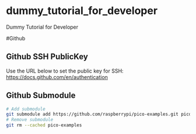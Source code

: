 # dummy_tutorial_for_developer
Dummy Tutorial for Developer

#Github
## Github SSH PublicKey
Use the URL below to set the public key for SSH: https://docs.github.com/en/authentication

## Github Submodule
```sh
# Add submodule
git submodule add https://github.com/raspberrypi/pico-examples.git pico-examples
# Remove submodule
git rm --cached pico-examples
```
